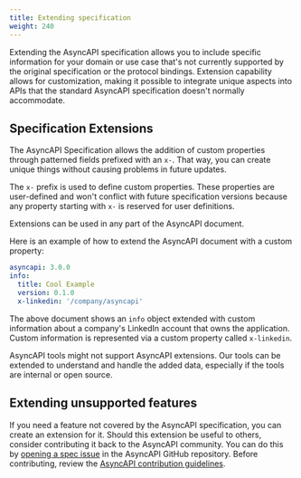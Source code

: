 ```yaml
---
title: Extending specification
weight: 240
---
```


Extending the AsyncAPI specification allows you to include specific information for your domain or use case that's not currently supported by the original specification or the protocol bindings. Extension capability allows for customization, making it possible to integrate unique aspects into APIs that the standard AsyncAPI specification doesn't normally accommodate.

## Specification Extensions

The AsyncAPI Specification allows the addition of custom properties through patterned fields prefixed with an `x-`. That way, you can create unique things without causing problems in future updates.

The `x-` prefix is used to define custom properties. These properties are user-defined and won't conflict with future specification versions because any property starting with `x-` is reserved for user definitions.

Extensions can be used in any part of the AsyncAPI document.

Here is an example of how to extend the AsyncAPI document with a custom property:

```yml
asyncapi: 3.0.0
info:
  title: Cool Example
  version: 0.1.0
  x-linkedin: '/company/asyncapi'  
```

The above document shows an `info` object extended with custom information about a company's LinkedIn account that owns the application. Custom information is represented via a custom property called `x-linkedin`.

<Remember>
AsyncAPI tools might not support AsyncAPI extensions. Our tools can be extended to understand and handle the added data, especially if the tools are internal or open source.
</Remember>

## Extending unsupported features

If you need a feature not covered by the AsyncAPI specification, you can create an extension for it. Should this extension be useful to others, consider contributing it back to the AsyncAPI community. You can do this by [opening a spec issue](https://github.com/asyncapi/spec) in the AsyncAPI GitHub repository. Before contributing, review the [AsyncAPI contribution guidelines](https://github.com/asyncapi/spec/blob/master/CONTRIBUTING.md).
